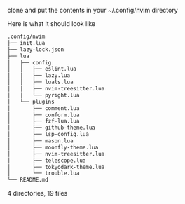 clone and put the contents in your ~/.config/nvim directory

Here is what it should look like
```bash
.config/nvim
├── init.lua
├── lazy-lock.json
├── lua
│   ├── config
│   │   ├── eslint.lua
│   │   ├── lazy.lua
│   │   ├── luals.lua
│   │   ├── nvim-treesitter.lua
│   │   └── pyright.lua
│   └── plugins
│       ├── comment.lua
│       ├── conform.lua
│       ├── fzf-lua.lua
│       ├── github-theme.lua
│       ├── lsp-config.lua
│       ├── mason.lua
│       ├── moonfly-theme.lua
│       ├── nvim-treesitter.lua
│       ├── telescope.lua
│       ├── tokyodark-theme.lua
│       └── trouble.lua
└── README.md
```
4 directories, 19 files

